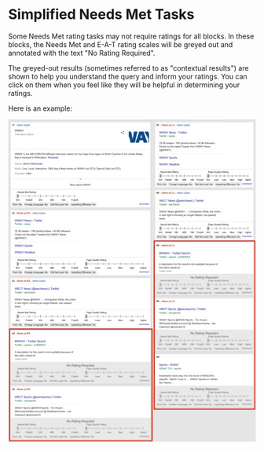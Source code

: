 # Simplified Needs Met Tasks

Some Needs Met rating tasks may not require ratings for all blocks. In these blocks, the Needs Met and E-A-T rating scales will be greyed out and annotated with the text "No Rating Required".

The greyed-out results (sometimes referred to as "contextual results") are shown to help you understand the query and inform your ratings. You can click on them when you feel like they will be helpful in determining your ratings.

Here is an example:

![](../images/img871.jpg)
